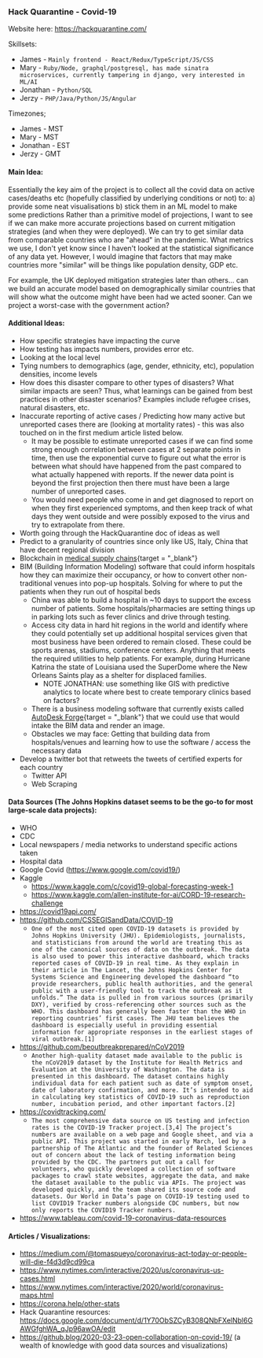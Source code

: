 ### Hack Quarantine - Covid-19

Website here:
https://hackquarantine.com/

Skillsets:
* James - `Mainly frontend - React/Redux/TypeScript/JS/CSS`
* Mary - `Ruby/Node, graphql/postgresql, has made sinatra microservices, currently tampering in django, very interested in ML/AI`
* Jonathan - `Python/SQL`
* Jerzy - `PHP/Java/Python/JS/Angular`

Timezones;
* James - MST
* Mary - MST
* Jonathan - EST
* Jerzy - GMT

#### Main Idea:
Essentially the key aim of the project is to collect all the covid data on active cases/deaths etc (hopefully classified by underlying conditions or not) to:
a) provide some neat visualisations
b) stick them in an ML model to make some predictions
Rather than a primitive model of projections, I want to see if we can make more accurate projections based on current mitigation strategies (and when they were deployed). We can try to get similar data from comparable countries who are "ahead" in the pandemic. What metrics we use, I don't yet know since I haven't looked at the statistical significance of any data yet. However, I would imagine that factors that may make countries more "similar" will be things like population density, GDP etc.

For example, the UK deployed mitigation strategies later than others... can we build an accurate model based on demographically similar countries that will show what the outcome might have been had we acted sooner. Can we project a worst-case with the government action?


#### Additional Ideas:
* How specific strategies have impacting the curve
* How testing has impacts numbers, provides error etc.
* Looking at the local level
* Tying numbers to demographics (age, gender, ethnicity, etc), population densities, income levels
* How does this disaster compare to other types of disasters? What similar impacts are seen? Thus, what learnings can be gained from best practices in other disaster scenarios? Examples include refugee crises, natural disasters, etc.
* Inaccurate reporting of active cases / Predicting how many active but unreported cases there are (looking at mortality rates) - this was also touched on in the first medium article listed below.
	* It may be possible to estimate unreported cases if we can find some strong enough correlation between cases at 2 separate points in time, then use the exponential curve to figure out what the error is between what should have happened from the past compared to what actually happened with reports. If the newer data point is beyond the first projection then there must have been a large number of unreported cases.
	* You would need people who come in and get diagnosed to report on when they first experienced symptoms, and then keep track of what days they went outside and were possibly exposed to the virus and try to extrapolate from there.
* Worth going through the HackQuarantine doc of ideas as well
* Predict to a granularity of countries since only like US, Italy, China that have decent regional division 
* Blockchain in [medical supply chains](https://www.forbes.com/sites/nishandegnarain/2020/03/22/5-ways-blockchain-can-unblock-the-coronavirus-medical-supply-chain/#21530ebc1380){target = "_blank"}
* BIM (Building Information Modeling) software that could inform hospitals how they can maximize their occupancy, or how to convert other non-traditional venues into pop-up hospitals. Solving for where to put the patients when they run out of hospital beds
	* China was able to build a hospital in \~10 days to support the excess number of patients. Some hospitals/pharmacies are setting things up in parking lots such as fever clinics and drive through testing. 
	* Access city data in hard hit regions in the world and identify where they could potentially set up additional hospital services given that most business have been ordered to remain closed. These could be sports arenas, stadiums, conference centers. Anything that meets the required utilities to help patients. For example, during Hurricane Katrina the state of Louisiana used the SuperDome where the New Orleans Saints play as a shelter for displaced families. 
		* NOTE JONATHAN: use something like GIS with predictive analytics to locate where best to create temporary clinics based on factors?
	* There is a business modeling software that currently exists called [AutoDesk Forge](https://forge.autodesk.com/en/docs/viewer/v2/developers_guide/overview/){target = "_blank"} that we could use that would intake the BIM data and render an image. 
	* Obstacles we may face: Getting that building data from hospitals/venues and learning how to use the software / access the necessary data
* Develop a twitter bot that retweets the tweets of certified experts for each country
	* Twitter API
	* Web Scraping



#### Data Sources (The Johns Hopkins dataset seems to be the go-to for most large-scale data projects):
* WHO
* CDC
* Local newspapers / media networks to understand specific actions taken
* Hospital data
* Google Covid (https://www.google.com/covid19/)
* Kaggle
	* https://www.kaggle.com/c/covid19-global-forecasting-week-1
	* https://www.kaggle.com/allen-institute-for-ai/CORD-19-research-challenge
* https://covid19api.com/
* https://github.com/CSSEGISandData/COVID-19
	* `One of the most cited open COVID-19 datasets is provided by Johns Hopkins University (JHU). Epidemiologists, journalists, and statisticians from around the world are treating this as one of the canonical sources of data on the outbreak. The data is also used to power this interactive dashboard, which tracks reported cases of COVID-19 in real time. As they explain in their article in The Lancet, the Johns Hopkins Center for Systems Science and Engineering developed the dashboard “to provide researchers, public health authorities, and the general public with a user-friendly tool to track the outbreak as it unfolds.”
	The data is pulled in from various sources (primarily DXY), verified by cross-referencing other sources such as the WHO. This dashboard has generally been faster than the WHO in reporting countries’ first cases. The JHU team believes the dashboard is especially useful in providing essential information for appropriate responses in the earliest stages of viral outbreak.[1]`
* https://github.com/beoutbreakprepared/nCoV2019
	* `Another high-quality dataset made available to the public is the nCoV2019 dataset by the Institute for Health Metrics and Evaluation at the University of Washington. The data is presented in this dashboard. The dataset contains highly individual data for each patient such as date of symptom onset, date of laboratory confirmation, and more. It’s intended to aid in calculating key statistics of COVID-19 such as reproduction number, incubation period, and other important factors.[2]`
* https://covidtracking.com/
	* `The most comprehensive data source on US testing and infection rates is the COVID-19 Tracker project.[3,4] The project’s numbers are available on a web page and Google sheet, and via a public API. This project was started in early March, led by a partnership of The Atlantic and the founder of Related Sciences out of concern about the lack of testing information being provided by the CDC. The partners put out a call for volunteers, who quickly developed a collection of software packages to crawl state websites, aggregate the data, and make the dataset available to the public via APIs. The project was developed quickly, and the team shared its source code and datasets. Our World in Data’s page on COVID-19 testing used to list COVID19 Tracker numbers alongside CDC numbers, but now only reports the COVID19 Tracker numbers.`
* https://www.tableau.com/covid-19-coronavirus-data-resources


#### Articles / Visualizations:
* https://medium.com/@tomaspueyo/coronavirus-act-today-or-people-will-die-f4d3d9cd99ca
* https://www.nytimes.com/interactive/2020/us/coronavirus-us-cases.html
* https://www.nytimes.com/interactive/2020/world/coronavirus-maps.html
* https://corona.help/other-stats
* Hack Quarantine resources: https://docs.google.com/document/d/1Y70ObSZCyB308QNbFXelNbl6GAWGfghWA_qJp96awOA/edit
* https://github.blog/2020-03-23-open-collaboration-on-covid-19/ (a wealth of knowledge with good data sources and visualizations)







